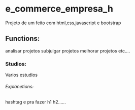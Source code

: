 # e_commerce_empresa_h
Projeto de um feito com html,css,javascript e bootstrap

## Functions:

analisar projetos subjulgar projetos melhorar projetos etc....

### Studios:

Varios estudios

###### Explanetions:

hashtag e pra fazer h1 h2......